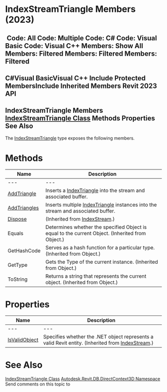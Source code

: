 # IndexStreamTriangle Members (2023)

﻿
 Code: All Code: Multiple Code: C# Code: Visual Basic Code: Visual C++  Members: Show All Members: Filtered Members: Filtered Members: Filtered   
---  
C#Visual BasicVisual C++
Include Protected MembersInclude Inherited Members
Revit 2023 API  
---  
IndexStreamTriangle Members  
[IndexStreamTriangle Class](eb2d6eca-ee09-b69b-fb7c-c84a030cc580.md "IndexStreamTriangle Class") Methods Properties See Also  
---  
The [IndexStreamTriangle](eb2d6eca-ee09-b69b-fb7c-c84a030cc580.md "IndexStreamTriangle Class") type exposes the following members.
# Methods
| Name | Description |
| --- | --- |
| --- | --- | --- |
| [AddTriangle](59ae57c9-3b92-182d-74c6-7f1ac2ec1cb9.md "AddTriangle Method") | Inserts a [IndexTriangle](96cdfb77-c6e0-7866-c1f7-799f3dda0ad5.md "IndexTriangle Class") into the stream and associated buffer. |
| [AddTriangles](a0803821-c418-02d0-ec3f-030a77734d9e.md "AddTriangles Method") | Inserts multiple [IndexTriangle](96cdfb77-c6e0-7866-c1f7-799f3dda0ad5.md "IndexTriangle Class") instances into the stream and associated buffer. |
| [Dispose](1a7b2093-a251-21ae-a225-1a456da5d73b.md "Dispose Method") | (Inherited from [IndexStream](9c300586-7f1f-41db-270b-797d6ad967d8.md "IndexStream Class").) |
| Equals | Determines whether the specified Object is equal to the current Object. (Inherited from Object.) |
| GetHashCode | Serves as a hash function for a particular type.  (Inherited from Object.) |
| GetType | Gets the Type of the current instance. (Inherited from Object.) |
| ToString | Returns a string that represents the current object. (Inherited from Object.) |

# Properties
| Name | Description |
| --- | --- |
| --- | --- | --- |
| [IsValidObject](ea6dfcb2-87f3-1f91-4ecf-effbfd2fbcb8.md "IsValidObject Property") | Specifies whether the .NET object represents a valid Revit entity.  (Inherited from [IndexStream](9c300586-7f1f-41db-270b-797d6ad967d8.md "IndexStream Class").) |

# See Also
[IndexStreamTriangle Class](eb2d6eca-ee09-b69b-fb7c-c84a030cc580.md "IndexStreamTriangle Class")
[Autodesk.Revit.DB.DirectContext3D Namespace](f4ba10f0-55ea-5344-173b-688405391794.md "Autodesk.Revit.DB.DirectContext3D Namespace")
Send comments on this topic to 